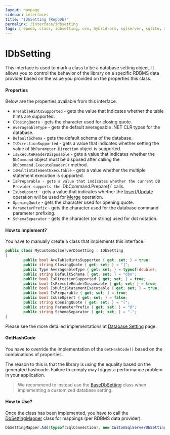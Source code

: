 ```yaml
---
layout: navpage
sidebar: interfaces
title: "IDbSetting (RepoDb)"
permalink: /interface/idbsetting
tags: [repodb, class, idbsetting, orm, hybrid-orm, sqlserver, sqlite, mysql, postgresql]
---
```


# IDbSetting

This interface is used to mark a class to be a database setting object. It allows you to control the behavior of the library on a specific RDBMS data provider based on the value you provided on the properties this class.

#### Properties

Below are the properties available from this interface.

- `AreTableHintsSupported` - gets the value that indicates whether the table hints are supported.
- `ClosingQuote` - gets the character used for closing quote.
- `AverageableType` - gets the default averageable .NET CLR types for the database.
- `DefaultSchema` - gets the default schema of the database.
- `IsDirectionSupported` - gets a value that indicates whether setting the value of `DbParameter.Direction` object is supported.
- `IsExecuteReaderDisposable` - gets a value that indicates whether the `DbCommand` object must be disposed after calling the `DbCommand.ExecuteReader()` method.
- `IsMultiStatementExecutable` - gets a value whether the multiple statement execution is supported.
- `IsPreparable - gets a value that indicates whether the current DB Provider supports the `DbCommand.Prepare()` calls.
- `IsUseUpsert` - gets a value that indicates whether the [Insert](/operation/insert)/[Update](/operation/update) operation will be used for [Merge](/operation/merge) operation.
- `OpeningQuote` - gets the character used for opening quote.
- `ParameterPrefix` - gets the character used for the database command parameter prefixing.
- `SchemaSeparator` - gets the character (or string) used for dot notation.

#### How to Implement?

You have to manually create a class that implements this interface.

```csharp
public class MyCustomSqlServerDbSetting : IDbSetting
{
        public bool AreTableHintsSupported { get; set; } = true;
        public string ClosingQuote { get; set; } = "]";
        public Type AverageableType { get; set; } = typeof(double);
        public string DefaultSchema { get; set; } = "dbo";
        public bool IsDirectionSupported { get; set; } = true;
        public bool IsExecuteReaderDisposable { get; set; } = true;
        public bool IsMultiStatementExecutable { get; set; } = true;
        public bool IsPreparable { get; set; } = true;
        public bool IsUseUpsert { get; set; } = false;
        public string OpeningQuote { get; set; } = "[";
        public string ParameterPrefix { get; set; } = "@";
        public string SchemaSeparator { get; set; } = ".";
}
```

Please see the more detailed implementations at [Database Setting](/extensibility/databasesetting) page.

#### GetHashCode

You have to override the implementation of the `GetHashCode()` based on the combinations of properties.

The reason to this is that the library is using the equality based on the generated hashcode. Failure to comply may trigger a performance problem in your application.

> We recommend to instead use the [BaseDbSetting](/class/basedbsetting) class when implementing a customized database setting.

#### How to Use?

Once the class has been implemented, you have to call the [DbSettingMapper](/mapper/dbsettingmapper) class for mappings (per RDBMS data provider).

```csharp
DbSettingMapper.Add(typeof(SqlConnection), new CustomSqlServerDbSetting(), true);
```